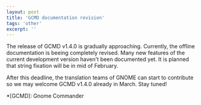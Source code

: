 ```yaml
---
layout: post
title: 'GCMD documentation revision'
tags: 'other'
excerpt: ''
---
```


The release of GCMD v1.4.0 is gradually approaching. Currently, the
offline documentation is beeing completely revised. Many new features of
the current development version haven't been documented yet. It is
planned that string fixation will be in mid of February.

After this deadline, the translation teams of GNOME can start to
contribute so we may welcome GCMD v1.4.0 already in March. Stay tuned!

*[GCMD]: Gnome Commander
